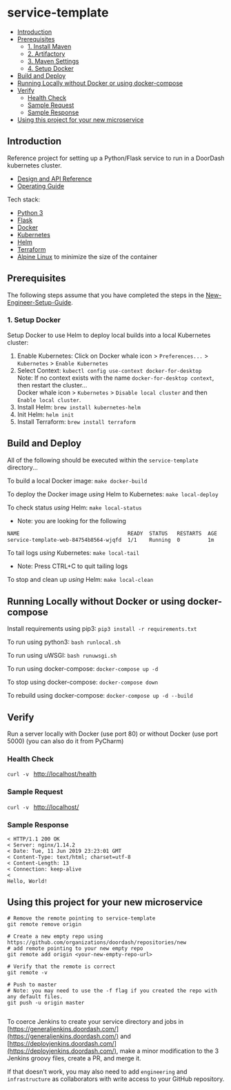 # service-template

* [Introduction](README.md#introduction)
* [Prerequisites](README.md#prerequisites)
  * [1. Install Maven](README.md#1-install-maven)
  * [2. Artifactory](README.md#2-artifactory)
  * [3. Maven Settings](README.md#3-maven-settings)
  * [4. Setup Docker](README.md#4-setup-docker)
* [Build and Deploy](README.md#build-and-deploy)
* [Running Locally without Docker or using docker-compose](README.md#running-locally-without-docker-or-using-docker-compose)
* [Verify](README.md#verify)
  * [Health Check](README.md#health-check)
  * [Sample Request](README.md#sample-request)
  * [Sample Response](README.md#sample-response)
* [Using this project for your new microservice](README.md#using-this-project-for-your-new-microservice)

## Introduction

Reference project for setting up a Python/Flask service to run in a DoorDash kubernetes cluster.

* [Design and API Reference](DESIGN.md "Title")
* [Operating Guide](OPERATING.md "Title")

Tech stack:
 * [Python 3](https://docs.python.org/3/)
 * [Flask](http://flask.pocoo.org/)
 * [Docker](https://docs.docker.com/)
 * [Kubernetes](https://kubernetes.io/docs/home/)
 * [Helm](https://docs.helm.sh/)
 * [Terraform](https://www.terraform.io/docs/)
 * [Alpine Linux](https://alpinelinux.org/) to minimize the size of the container


## Prerequisites

The following steps assume that you have completed the steps in the 
[New-Engineer-Setup-Guide](https://github.com/doordash/doordash-eng-wiki/blob/master/docs/New-Engineer-Setup-Guide.md).
 
### 1. Setup Docker
    
Setup Docker to use Helm to deploy local builds into a local Kubernetes cluster: 
  1. Enable Kubernetes: Click on Docker whale icon > `Preferences...` > `Kubernetes` > `Enable Kubernetes`
  2. Select Context: `kubectl config use-context docker-for-desktop`<br>
     Note: If no context exists with the name `docker-for-desktop context`, then restart the cluster...<br>
     Docker whale icon > `Kubernetes` > `Disable local cluster` and then `Enable local cluster`.
  3. Install Helm: `brew install kubernetes-helm`
  4. Init Helm: `helm init`
  5. Install Terraform: `brew install terraform`


## Build and Deploy

All of the following should be executed within the `service-template` directory...

To build a local Docker image: `make docker-build`

To deploy the Docker image *using* Helm to Kubernetes: `make local-deploy`

To check status *using* Helm: `make local-status`

 * Note: you are looking for the following
 ```bash
NAME                                   READY  STATUS   RESTARTS  AGE
service-template-web-84754b8564-wjqfd  1/1    Running  0         1m
 ```

To tail logs *using* Kubernetes: `make local-tail`

 * Note: Press CTRL+C to quit tailing logs

To stop and clean up *using* Helm: `make local-clean`


## Running Locally without Docker or using docker-compose

Install requirements using pip3: `pip3 install -r requirements.txt`

To run using python3: `bash runlocal.sh`

To run using uWSGI: `bash runuwsgi.sh`

To run using docker-compose: `docker-compose up -d`

To stop using docker-compose: `docker-compose down`

To rebuild using docker-compose: `docker-compose up -d --build`


## Verify

Run a server locally with Docker (use port 80) or without Docker (use port 5000) (you can also do it from PyCharm)

### Health Check

`curl -v ` [http://localhost/health](http://localhost/health)

### Sample Request

`curl -v ` [http://localhost/](http://localhost/)

### Sample Response

```
< HTTP/1.1 200 OK
< Server: nginx/1.14.2
< Date: Tue, 11 Jun 2019 23:23:01 GMT
< Content-Type: text/html; charset=utf-8
< Content-Length: 13
< Connection: keep-alive
<
Hello, World!
```


## Using this project for your new microservice
```
# Remove the remote pointing to service-template
git remote remove origin

# Create a new empty repo using https://github.com/organizations/doordash/repositories/new
# add remote pointing to your new empty repo
git remote add origin <your-new-empty-repo-url>

# Verify that the remote is correct
git remote -v

# Push to master
# Note: you may need to use the -f flag if you created the repo with any default files.
git push -u origin master


```

To coerce Jenkins to create your service directory and jobs in
[https://generaljenkins.doordash.com/](https://generaljenkins.doordash.com/)
and [https://deployjenkins.doordash.com/](https://deployjenkins.doordash.com/),
make a minor modification to the 3 Jenkins groovy files, create a PR, and merge it.

If that doesn't work, you may also need to add `engineering` and `infrastructure` as collaborators with write access to
your GitHub repository.

